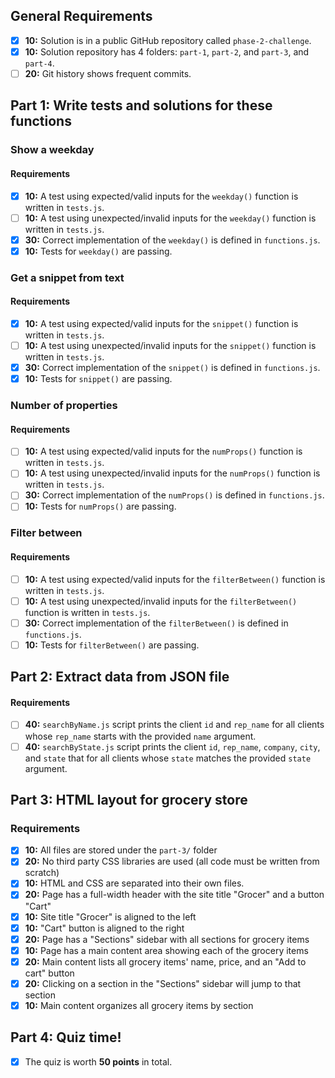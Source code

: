 ## General Requirements

- [X] __10:__ Solution is in a public GitHub repository called `phase-2-challenge`.
- [X] __10:__ Solution repository has 4 folders: `part-1`, `part-2`, and `part-3`, and `part-4`.
- [ ] __20:__ Git history shows frequent commits.

## Part 1: Write tests and solutions for these functions
### Show a weekday
#### Requirements

- [X] __10:__ A test using expected/valid inputs for the `weekday()` function is written in `tests.js`.
- [ ] __10:__ A test using unexpected/invalid inputs for the `weekday()` function is written in `tests.js`.
- [X] __30:__ Correct implementation of the `weekday()` is defined in `functions.js`.
- [X] __10:__ Tests for `weekday()` are passing.

### Get a snippet from text
#### Requirements

- [X] __10:__ A test using expected/valid inputs for the `snippet()` function is written in `tests.js`.
- [ ] __10:__ A test using unexpected/invalid inputs for the `snippet()` function is written in `tests.js`.
- [X] __30:__ Correct implementation of the `snippet()` is defined in `functions.js`.
- [X] __10:__ Tests for `snippet()` are passing.

### Number of properties
#### Requirements

- [ ] __10:__ A test using expected/valid inputs for the `numProps()` function is written in `tests.js`.
- [ ] __10:__ A test using unexpected/invalid inputs for the `numProps()` function is written in `tests.js`.
- [ ] __30:__ Correct implementation of the `numProps()` is defined in `functions.js`.
- [ ] __10:__ Tests for `numProps()` are passing.

### Filter between
#### Requirements

- [ ] __10:__ A test using expected/valid inputs for the `filterBetween()` function is written in `tests.js`.
- [ ] __10:__ A test using unexpected/invalid inputs for the `filterBetween()` function is written in `tests.js`.
- [ ] __30:__ Correct implementation of the `filterBetween()` is defined in `functions.js`.
- [ ] __10:__ Tests for `filterBetween()` are passing.

## Part 2: Extract data from JSON file
#### Requirements

- [ ] __40:__ `searchByName.js` script prints the client  `id` and `rep_name` for all clients whose `rep_name` starts with the provided `name` argument.
- [ ] __40:__ `searchByState.js` script prints the client `id`, `rep_name`, `company`, `city`, and `state` that for all clients whose `state` matches the provided `state` argument.

## Part 3: HTML layout for grocery store
### Requirements

- [X] __10:__ All files are stored under the `part-3/` folder
- [X] __20:__ No third party CSS libraries are used (all code must be written from scratch)
- [X] __10:__ HTML and CSS are separated into their own files.
- [X] __20:__ Page has a full-width header with the site title "Grocer" and a button "Cart"
- [X] __10:__ Site title "Grocer" is aligned to the left
- [X] __10:__ "Cart" button is aligned to the right
- [X] __20:__ Page has a "Sections" sidebar with all sections for grocery items
- [X] __10:__ Page has a main content area showing each of the grocery items
- [X] __20:__ Main content lists all grocery items' name, price, and an "Add to cart" button
- [X] __20:__ Clicking on a section in the "Sections" sidebar will jump to that section
- [X] __10:__ Main content organizes all grocery items by section

## Part 4: Quiz time!

- [X] The quiz is worth __50 points__ in total.
